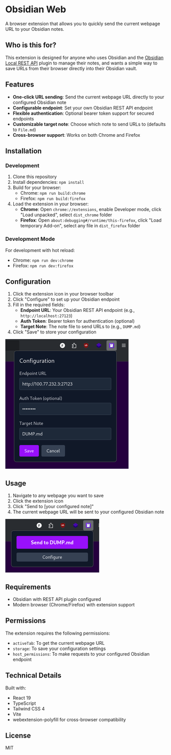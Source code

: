 # Obsidian Web

A browser extension that allows you to quickly send the current webpage URL to your Obsidian notes.

## Who is this for?

This extension is designed for anyone who uses Obsidian and the [Obsidian Local REST API](https://github.com/coddingtonbear/obsidian-local-rest-api) plugin to manage their notes, and wants a simple way to save URLs from their browser directly into their Obsidian vault.

## Features

- **One-click URL sending**: Send the current webpage URL directly to your configured Obsidian note
- **Configurable endpoint**: Set your own Obsidian REST API endpoint
- **Flexible authentication**: Optional bearer token support for secured endpoints
- **Customizable target note**: Choose which note to send URLs to (defaults to `File.md`)
- **Cross-browser support**: Works on both Chrome and Firefox

## Installation

### Development

1. Clone this repository
2. Install dependencies: `npm install`
3. Build for your browser:
   - Chrome: `npm run build:chrome`
   - Firefox: `npm run build:firefox`
4. Load the extension in your browser:
   - **Chrome**: Open `chrome://extensions`, enable Developer mode, click "Load unpacked", select `dist_chrome` folder
   - **Firefox**: Open `about:debugging#/runtime/this-firefox`, click "Load temporary Add-on", select any file in `dist_firefox` folder

### Development Mode

For development with hot reload:

- Chrome: `npm run dev:chrome`
- Firefox: `npm run dev:firefox`

## Configuration

1. Click the extension icon in your browser toolbar
2. Click "Configure" to set up your Obsidian endpoint
3. Fill in the required fields:
   - **Endpoint URL**: Your Obsidian REST API endpoint (e.g., `http://localhost:27123`)
   - **Auth Token**: Bearer token for authentication (optional)
   - **Target Note**: The note file to send URLs to (e.g., `DUMP.md`)
4. Click "Save" to store your configuration

![Configuration Screen](assets/example-configure.png)

## Usage

1. Navigate to any webpage you want to save
2. Click the extension icon
3. Click "Send to [your configured note]"
4. The current webpage URL will be sent to your configured Obsidian note

![Main Interface](assets/example-send.png)

## Requirements

- Obsidian with REST API plugin configured
- Modern browser (Chrome/Firefox) with extension support

## Permissions

The extension requires the following permissions:

- `activeTab`: To get the current webpage URL
- `storage`: To save your configuration settings
- `host_permissions`: To make requests to your configured Obsidian endpoint

## Technical Details

Built with:

- React 19
- TypeScript
- Tailwind CSS 4
- Vite
- webextension-polyfill for cross-browser compatibility

## License

MIT
